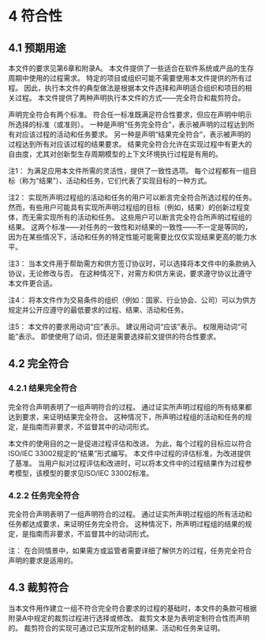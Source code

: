 # 4 符合性

## 4.1 预期用途

本文件的要求见第6章和附录A。
本文件提供了一些适合在软件系统或产品的生存周期中使用的过程需求。
特定的项目或组织可能不需要使用本文件提供的所有过程。
因此，执行本文件的典型做法是根据本文件选择和声明适合组织和项目的相关过程。
本文件提供了两种声明执行本文件的方式——完全符合和裁剪符合。

声明完全符合有两个标准。
符合任一标准既满足符合性要求，但应在声明中明示所选择的标准（或准则）。
一种是声明“任务完全符合”，表示被声明的过程达到所有对应该过程的活动和任务要求。
另一种是声明“结果完全符合”，表示被声明的过程达到所有对应该过程的结果要求。
结果完全符合允许在实现过程中有更大的自由度，尤其对创新型生存周期模型的上下文环境执行过程是有用的。

注1：
为满足应用本文件所需的灵活性，提供了一致性选项。
每个过程都有一组目标（称为“结果”）、活动和任务，它们代表了实现目标的一种方式。

注2：
实现所声明过程组的活动和任务的用户可以断言完全符合所选过程的任务。
然而，有些用户可能具有实现所声明过程组的目标（例如，结果）的创新过程变体，而无需实现所有的活动和任务。
这些用户可以断言完全符合所声明过程组的结果。
这两个标准——对任务的一致性和对结果的一致性——不一定是等同的，因为在某些情况下，活动和任务的特定性能可能需要比仅仅实现结果更高的能力水平。

注3：
当本文件用于帮助需方和供方签订协议时，可以选择将本文件中的条款纳入协议，无论修改与否。
在这种情况下，对需方和供方来说，要求遵守协议比遵守本文件更合适。

注4：
将本文件作为交易条件的组织（例如：国家、行业协会、公司）可以为供方规定并公开应遵守的最低要求的过程、结果、活动和任务。

注5：
本文件的要求用动词“应”表示。
建议用动词“应该”表示。
权限用动词“可能”表示。
即使使用了动词，但还是需要选择前文提供的符合性要求。

## 4.2 完全符合

### 4.2.1 结果完全符合

完全符合声明表明了一组声明符合的过程。
通过证实所声明过程组的所有结果都达到要求，来证明结果完全符合。
这种情况下，所声明过程组的活动和任务的规定，是指南而非要求，不监督其中的动词形式。

本文件的使用目的之一是促进过程评估和改进。
为此，每个过程的目标应以符合ISO/IEC 33002规定的“结果”形式编写。
本文件中过程的评估标准，为改进提供了基准。
当用户拟对过程评估和改进时，可以将本文件中的过程结果作为过程参考模型，该模型的要求见ISO/IEC 33002标准。

### 4.2.2 任务完全符合

完全符合声明表明了一组声明符合的过程。
通过证实所声明过程组的所有活动和任务都达成要求，来证明任务完全符合。
这种情况下，所声明过程组的结果的规定，是指南而非要求，不监督其中的动词形式。

注：
在合同情景中，如果需方或监管者需要详细了解供方的过程，任务完全符合声明的要求是适用的。

## 4.3 裁剪符合

当本文件用作建立一组不符合完全符合要求的过程的基础时，本文件的条款可根据附录A中规定的裁剪过程进行选择或修改。
裁剪文本是为表明定制符合性而声明的。
裁剪符合的实现可通过已实现所定制的结果、活动和任务来证明。
